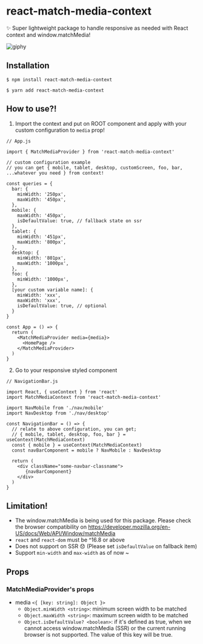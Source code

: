 # react-match-media-context

✨ Super lightweight package to handle responsive as needed with React context and window.matchMedia! <Javascript>


![giphy](https://user-images.githubusercontent.com/29141862/75099443-137ce980-5605-11ea-9e46-59ba99431027.gif)


## Installation
```npm
$ npm install react-match-media-context  
```
```yarn
$ yarn add react-match-media-context  
```

## How to use?!

1. Import the context and put on ROOT component and apply with your custom configuration to `media` prop!

```import-provider
// App.js

import { MatchMediaProvider } from 'react-match-media-context'

// custom configuration example
// you can get { mobile, tablet, desktop, customScreen, foo, bar, ...whatever you need } from context!

const queries = {
  bar: {
    minWidth: '250px',
    maxWidth: '450px',
  },
  mobile: {
    maxWidth: '450px',
    isDefaultValue: true, // fallback state on ssr
  },
  tablet: {
    minWidth: '451px',
    maxWidth: '800px',
  },
  desktop: {
    minWidth: '801px',
    maxWidth: '1000px',
  },
  foo: {
    minWidth: '1000px',
  },
  [your custom variable name]: { 
    minWidth: 'xxx',
    maxWidth: 'xxx', 
    isDefaultValue: true, // optional
  }
}

const App = () => {
  return (
    <MatchMediaProvider media={media}>
      <HomePage />
    </MatchMediaProvider>
  )
}
```

2. Go to your responsive styled component

```import-context
// NavigationBar.js

import React, { useContext } from 'react'
import MatchMediaContext from 'react-match-media-context'

import NavMobile from './nav/mobile'
import NavDesktop from './nav/desktop'

const NavigationBar = () => {
  // relate to above configuration, you can get;
  // { mobile, tablet, desktop, foo, bar } = useContext(MatchMediaContext)
  const { mobile } = useContext(MatchMediaContext)
  const navBarComponent = mobile ? NavMobile : NavDesktop

  return (
    <div className="some-navbar-classname">
       {navBarComponent}
    </div>
  )
}
```

## Limitation!

- The window.matchMedia is being used for this package. Please check the browser compatibility on https://developer.mozilla.org/en-US/docs/Web/API/Window/matchMedia
- `react` and `react-dom` must be ^16.8 or above
- Does not support on SSR 😞 (Please set `isDefaultValue` on fallback item)
- Support `min-width` and `max-width` as of now ~


## Props

### MatchMediaProvider's props

- media `<{ [key: string]: Object }>`
  - `Object.minWidth <string>`: minimum screen width to be matched
  - `Object.maxWidth <string>`: maximum screen width to be matched
  - `Object.isDefaultValue? <boolean>`: if it's defined as true, when we cannot access window.matchMedia (SSR) or the current running browser is not supported. The value of this key will be true.
  
  


